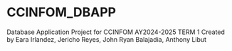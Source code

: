 # CCINFOM_DBAPP
Database Application Project for CCINFOM AY2024-2025 TERM 1
Created by Eara Irlandez, Jericho Reyes, John Ryan Balajadia, Anthony Libut